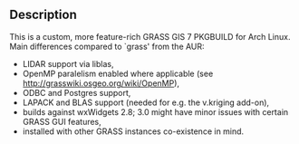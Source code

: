 ## Description

This is a custom, more feature-rich GRASS GIS 7 PKGBUILD for Arch Linux. Main differences compared to `grass' from the AUR:

- LIDAR support via liblas,
- OpenMP paralelism enabled where applicable (see http://grasswiki.osgeo.org/wiki/OpenMP),
- ODBC and Postgres support,
- LAPACK and BLAS support (needed for e.g. the v.kriging add-on),
- builds against wxWidgets 2.8; 3.0 might have minor issues with certain GRASS GUI features,
- installed with other GRASS instances co-existence in mind.

